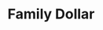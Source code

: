 ---
title: "Family Dollar"
url: /lancaster/family-dollar-north-franklin-street/
shop: variety store
---